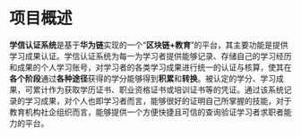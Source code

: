 # 项目概述

**学信认证系统**是基于**华为链**实现的一个“**区块链+教育**”的平台，其主要功能是提供学习成果认证。学信认证系统为每一为学习者提供能够记录、存储自己的学习经历和成果的个人学习账号，对学习者的各类学习成果进行统一的认证与核算，使其在**各个阶段**通过**各种途径**获得的学分能够得到**积累**和**转换**。被认定的学分、学习成果，可累计作为获取学历证书、职业资格证书或培训证书等的凭证。通过该系统记录的学习成果，对个人也即学习者而言，能够很好的证明自己所掌握的技能，对于教育机构社企组织而言，能够提供一个方便快捷且可信的查询验证学习者求职者能力的平台。

